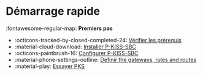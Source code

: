 # Démarrage rapide

:fontawesome-regular-map: __Premiers pas__

- :octicons-tracked-by-closed-completed-24: [Vérifier les prérequis](user-guide/requirements.md)
- :material-cloud-download: [Installer P-KISS-SBC](user-guide/installation.md)
- :octicons-paintbrush-16: [Configurer P-KISS-SBC](user-guide/installation.md)
- :material-phone-settings-outline: [Definir the gateways, rules and routes]()
- :material-play: [Essayer PKS]()

